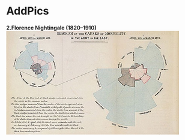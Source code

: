 # AddPics

**2.Florence Nightingale (1820–1910)**
![](https://github.com/lpyuan/AddPics/blob/master/2.png)
